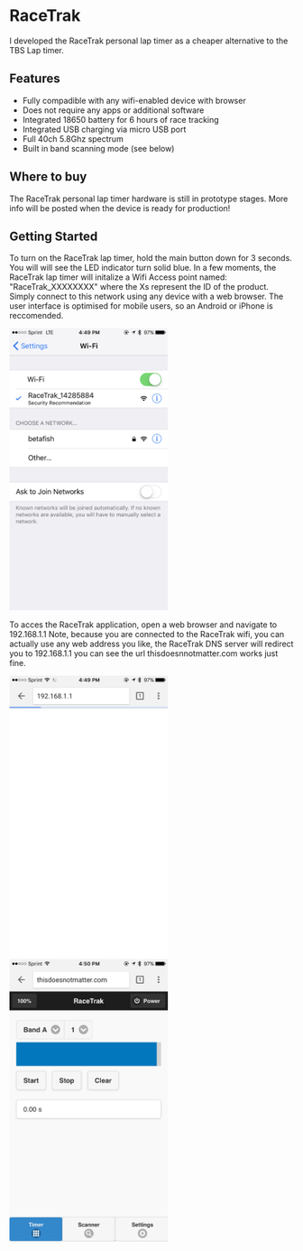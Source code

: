 # RaceTrak

I developed the RaceTrak personal lap timer as a cheaper alternative to the TBS Lap timer. 

## Features

- Fully compadible with any wifi-enabled device with browser
- Does not require any apps or additional software
- Integrated 18650 battery for 6 hours of race tracking
- Integrated USB charging via micro USB port
- Full 40ch 5.8Ghz spectrum
- Built in band scanning mode (see below)

## Where to buy

The RaceTrak personal lap timer hardware is still in prototype stages. More info will be posted when the device is ready for production!

## Getting Started

To turn on the RaceTrak lap timer, hold the main button down for 3 seconds. You will will see the LED indicator turn solid blue. In a few moments, the RaceTrak lap timer will initalize a Wifi Access point named: "RaceTrak_XXXXXXXX" where the Xs represent the ID of the product. Simply connect to this network using any device with a web browser. The user interface is optimised for mobile users, so an Android or iPhone is reccomended. 

<img src="/docs/wifi.PNG" alt="Wifi Config" height="500" style="text-align:center">

To acces the RaceTrak application, open a web browser and navigate to 192.168.1.1 Note, because you are connected to the RaceTrak wifi, you can actually use any web address you like, the RaceTrak DNS server will redirect you to 192.168.1.1 you can see the url thisdoesnnotmatter.com works just fine.

<img src="/docs/ipaddress.PNG" alt="Ip Address" height="500"><img src="/docs/anyurl.PNG" alt="Use Any Url" height="500">
